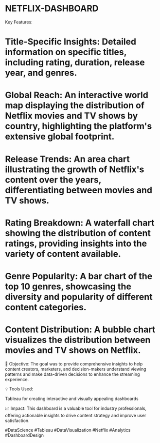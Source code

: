 # NETFLIX-DASHBOARD
Key Features:

# Title-Specific Insights: Detailed information on specific titles, including rating, duration, release year, and genres.

# Global Reach: An interactive world map displaying the distribution of Netflix movies and TV shows by country, highlighting the platform's extensive global footprint.

# Release Trends: An area chart illustrating the growth of Netflix's content over the years, differentiating between movies and TV shows.

# Rating Breakdown: A waterfall chart showing the distribution of content ratings, providing insights into the variety of content available.

# Genre Popularity: A bar chart of the top 10 genres, showcasing the diversity and popularity of different content categories.

# Content Distribution: A bubble chart visualizes the distribution between movies and TV shows on Netflix.

🎯 Objective:
The goal was to provide comprehensive insights to help content creators, marketers, and decision-makers understand viewing patterns and make data-driven decisions to enhance the streaming experience.

💡 Tools Used:

Tableau for creating interactive and visually appealing dashboards

📈 Impact:
This dashboard is a valuable tool for industry professionals, offering actionable insights to drive content strategy and improve user satisfaction.



#DataScience #Tableau #DataVisualization #Netflix #Analytics #DashboardDesign

